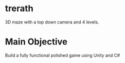 # trerath
3D maze with a top down camera and 4 levels.

# Main Objective
Build a fully functional polished game using Unity and C#

